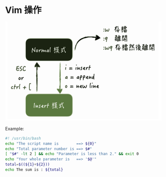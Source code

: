 # Vim 操作

![Vim](/images/2020-11-14-13-53-12.png)

Example:

```bash
#! /usr/bin/bash
echo "The script name is        ==> ${0}"
echo "Total parameter number is ==> $#"
[ "$#" -lt 2 ] && echo "Parameter is less than 2." && exit 0
echo "Your whole parameter is   ==> '$@'"
total=$((${1}+${2}))
echo The sum is : ${total}

```